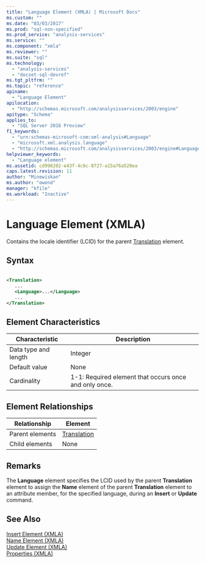 ```yaml
---
title: "Language Element (XMLA) | Microsoft Docs"
ms.custom: ""
ms.date: "03/03/2017"
ms.prod: "sql-non-specified"
ms.prod_service: "analysis-services"
ms.service: ""
ms.component: "xmla"
ms.reviewer: ""
ms.suite: "sql"
ms.technology: 
  - "analysis-services"
  - "docset-sql-devref"
ms.tgt_pltfrm: ""
ms.topic: "reference"
apiname: 
  - "Language Element"
apilocation: 
  - "http://schemas.microsoft.com/analysisservices/2003/engine"
apitype: "Schema"
applies_to: 
  - "SQL Server 2016 Preview"
f1_keywords: 
  - "urn:schemas-microsoft-com:xml-analysis#Language"
  - "microsoft.xml.analysis.language"
  - "http://schemas.microsoft.com/analysisservices/2003/engine#Language"
helpviewer_keywords: 
  - "Language element"
ms.assetid: cd998202-e43f-4c6c-8727-a15a76a520ea
caps.latest.revision: 11
author: "Minewiskan"
ms.author: "owend"
manager: "kfile"
ms.workload: "Inactive"
---
```

# Language Element (XMLA)
  Contains the locale identifier (LCID) for the parent [Translation](../../../analysis-services/xmla/xml-elements-properties/translation-element-xmla.md) element.  
  
## Syntax  
  
```xml  
  
<Translation>  
   ...  
   <Language>...</Language>  
   ...  
</Translation>  
```  
  
## Element Characteristics  
  
|Characteristic|Description|  
|--------------------|-----------------|  
|Data type and length|Integer|  
|Default value|None|  
|Cardinality|1-1: Required element that occurs once and only once.|  
  
## Element Relationships  
  
|Relationship|Element|  
|------------------|-------------|  
|Parent elements|[Translation](../../../analysis-services/xmla/xml-elements-properties/translation-element-xmla.md)|  
|Child elements|None|  
  
## Remarks  
 The **Language** element specifies the LCID used by the parent **Translation** element to assign the **Name** element of the parent **Translation** element to an attribute member, for the specified language, during an **Insert** or **Update** command.  
  
## See Also  
 [Insert Element &#40;XMLA&#41;](../../../analysis-services/xmla/xml-elements-commands/insert-element-xmla.md)   
 [Name Element &#40;XMLA&#41;](../../../analysis-services/xmla/xml-elements-properties/name-element-xmla.md)   
 [Update Element &#40;XMLA&#41;](../../../analysis-services/xmla/xml-elements-commands/update-element-xmla.md)   
 [Properties &#40;XMLA&#41;](../../../analysis-services/xmla/xml-elements-properties/xml-elements-properties.md)  
  
  
